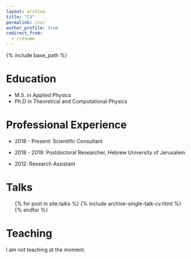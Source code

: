 ```yaml
---
layout: archive
title: "CV"
permalink: /cv/
author_profile: true
redirect_from:
  - /resume
---
```


{% include base_path %}

Education
======
* M.S. in Applied Physics
* Ph.D in Theoretical and Computational Physics

Professional Experience 
======
* 2018 - Present: Scientific Consultant
  
* 2018 - 2019: Postdoctoral Researcher, Hebrew University of Jerusalem  

* 2012: Research Assistant 
  
Talks
======
  <ul>{% for post in site.talks %}
    {% include archive-single-talk-cv.html %}
  {% endfor %}</ul>
  
Teaching
======
  I am not teaching at the moment. 
  
